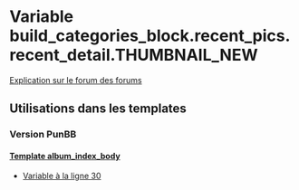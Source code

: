 # Variable build_categories_block.recent_pics.recent_detail.THUMBNAIL_NEW
[Explication sur le forum des forums](http://forum.forumactif.com/t294113-listing-des-variables#build_categories_block.recent_pics.recent_detail.THUMBNAIL_NEW)

## Utilisations dans les templates

### Version PunBB

#### [Template album_index_body](punbb/album_index_body.md)
* [Variable à la ligne 30](../punbb/album_index_body.tpl#L30)